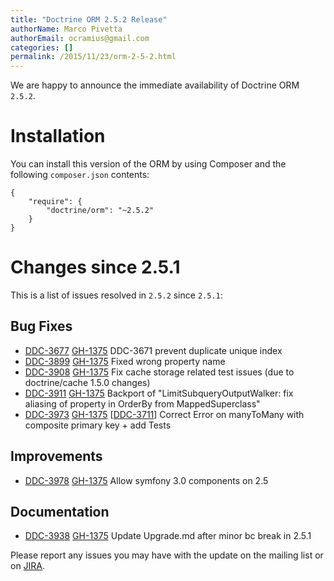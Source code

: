 ```yaml
---
title: "Doctrine ORM 2.5.2 Release"
authorName: Marco Pivetta
authorEmail: ocramius@gmail.com
categories: []
permalink: /2015/11/23/orm-2-5-2.html
---
```

We are happy to announce the immediate availability of Doctrine ORM
`2.5.2`.

Installation
============

You can install this version of the ORM by using Composer and the
following `composer.json` contents:

~~~~ {.sourceCode .json}
{
    "require": {
        "doctrine/orm": "~2.5.2"
    }
}
~~~~

Changes since 2.5.1
===================

This is a list of issues resolved in `2.5.2` since `2.5.1`:

Bug Fixes
---------

-   [DDC-3677](https://github.com/doctrine/orm/issues/4508)
    [GH-1375](https://github.com/doctrine/orm/pull/3677) DDC-3671
    prevent duplicate unique index
-   [DDC-3899](https://github.com/doctrine/orm/issues/4754)
    [GH-1375](https://github.com/doctrine/orm/pull/3899) Fixed
    wrong property name
-   [DDC-3908](https://github.com/doctrine/orm/issues/4765)
    [GH-1375](https://github.com/doctrine/orm/pull/3908) Fix cache
    storage related test issues (due to doctrine/cache 1.5.0 changes)
-   [DDC-3911](https://github.com/doctrine/orm/issues/4769)
    [GH-1375](https://github.com/doctrine/orm/pull/3911) Backport
    of "LimitSubqueryOutputWalker: fix aliasing of property in OrderBy
    from MappedSuperclass"
-   [DDC-3973](https://github.com/doctrine/orm/issues/4832)
    [GH-1375](https://github.com/doctrine/orm/pull/3973)
    [[DDC-3711](https://github.com/doctrine/orm/issues/4547)]
    Correct Error on manyToMany with composite primary key + add Tests

Improvements
------------

-   [DDC-3978](https://github.com/doctrine/orm/issues/4837)
    [GH-1375](https://github.com/doctrine/orm/pull/3978) Allow
    symfony 3.0 components on 2.5

Documentation
-------------

-   [DDC-3938](https://github.com/doctrine/orm/issues/4798)
    [GH-1375](https://github.com/doctrine/orm/pull/3938) Update
    Upgrade.md after minor bc break in 2.5.1

Please report any issues you may have with the update on the mailing
list or on [JIRA](https://www.doctrine-project.org/jira/browse/DDC).

